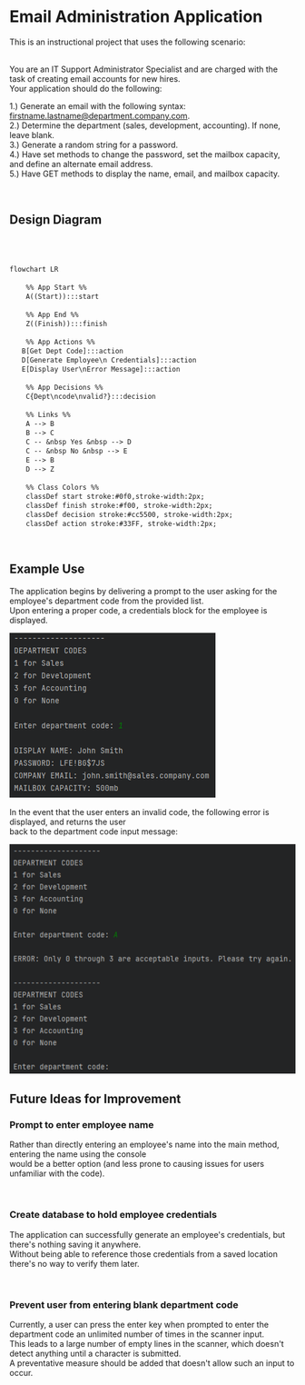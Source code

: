 # Email Administration Application

This is an instructional project that uses the following scenario:  
<br>


You are an IT Support Administrator Specialist and are charged with the task of creating
email accounts for new hires.  
Your application should do the following:

1.) Generate an email with the following syntax:  firstname.lastname@department.company.com.  
2.) Determine the department (sales, development, accounting). If none, leave blank.  
3.) Generate a random string for a password.  
4.) Have set methods to change the password, set the mailbox capacity, and define an alternate email address.  
5.) Have GET methods to display the name, email, and mailbox capacity.

<br>

## Design Diagram

```mermaid



flowchart LR
    
    %% App Start %%
    A((Start)):::start
    
    %% App End %% 
    Z((Finish)):::finish
    
    %% App Actions %%
   B[Get Dept Code]:::action
   D[Generate Employee\n Credentials]:::action
   E[Display User\nError Message]:::action
    
    %% App Decisions %%
    C{Dept\ncode\nvalid?}:::decision
    
    %% Links %%
    A --> B
    B --> C
    C -- &nbsp Yes &nbsp --> D
    C -- &nbsp No &nbsp --> E
    E --> B
    D --> Z

    %% Class Colors %%
    classDef start stroke:#0f0,stroke-width:2px;
    classDef finish stroke:#f00, stroke-width:2px;
    classDef decision stroke:#cc5500, stroke-width:2px;
    classDef action stroke:#33FF, stroke-width:2px;
```

<br>

## **Example Use**

The application begins by delivering a prompt to the user asking for the employee's department
code from the provided list.  
Upon entering a proper code, a credentials block for the employee is displayed.

<img src="Pictures/AdminEmailApp Sample Run 1.png">

<br>

In the event that the user enters an invalid code, the following error is displayed, and returns the user  
back to the department code input message:

<img src="Pictures/AdminEmailApp Sample Run 2.png">

<br>

## Future Ideas for Improvement

### **Prompt to enter employee name**
Rather than directly entering an employee's name into the main method, entering the name using the console  
would be a better option (and less prone to causing issues for users unfamiliar with the code).

<br>

### **Create database to hold employee credentials**
The application can successfully generate an employee's credentials, but there's nothing saving it anywhere.  
Without being able to reference those credentials from a saved location 
there's no way to verify them later.

<br>

### **Prevent user from entering blank department code**
Currently, a user can press the enter key when prompted to enter the department code an unlimited number of times 
in the scanner input.  
This leads to a large number of empty lines in the scanner, which doesn't detect anything until a character is submitted.  
A preventative measure should be added that doesn't allow such an input to occur.